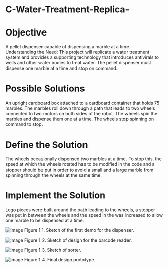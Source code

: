 # C-Water-Treatment-Replica-

# Objective 
A pellet dispenser capable of dispensing a marble at a time.  
Understanding the Need:  This project will replicate a water treatment system and provides a supporting technology that introduces antivirals to wells and other water bodies to treat water. The pellet dispenser must dispense one marble at a time and stop on command.

# Possible Solutions
An upright cardboard box attached to a cardboard container that holds 75 marbles. The marbles roll down through a path that leads to two wheels connected to two motors on both sides of the robot. The wheels spin the marbles and dispense them one at a time. The wheels stop spinning on command to stop. 

# Define the Solution
The wheels occasionally dispensed two marbles at a time. To stop this, the speed at which the wheels rotated has to be modified in the code and a stopper should be put in order to avoid a small and a large marble from spinning through the wheels at the same time. 

# Implement the Solution
Lego pieces were built around the path leading to the wheels, a stopper was put in between the wheels and the speed in the was increased to allow one marble to be dispensed at a time.   


![image](https://github.com/user-attachments/assets/11df4af4-dd0e-48e5-b9ec-ff6578732c43)
Figure 1.1. Sketch of the first demo for the dispenser.

![image](https://github.com/user-attachments/assets/1b9e7ea4-958a-4b1e-8f89-547c768a005e)
Figure 1.2. Sketch of design for the barcode reader.

![image](https://github.com/user-attachments/assets/98af7704-5e43-4a84-940e-36644cccb29d)
Figure 1.3. Sketch of sorter.

![image](https://github.com/user-attachments/assets/f9b9f3e9-0d40-4c81-ab00-5e663dd65762)
Figure 1.4. Final design prototype.
